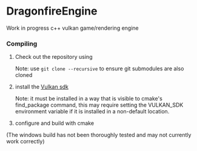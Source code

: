 # DragonfireEngine

Work in progress c++ vulkan game/rendering engine

### Compiling ###
1. Check out the repository using
   
    Note: use ``git clone --recursive`` to ensure git submodules are also cloned

2. install the [Vulkan sdk](https://vulkan.lunarg.com/) 

    Note: it must be installed in a way that is visible to cmake's find_package command, this may require setting the VULKAN_SDK environment variable if it is installed in a non-default location.

3. configure and build with cmake

(The windows build has not been thoroughly tested and may not currently work correctly)